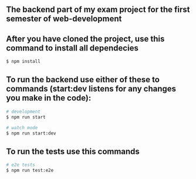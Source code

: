 ## The backend part of my exam project for the first semester of web-development


## After you have cloned the project, use this command to install all dependecies

```bash
$ npm install
```

## To run the backend use either of these to commands (start:dev listens for any changes you make in the code):

```bash
# development
$ npm run start

# watch mode
$ npm run start:dev
```

## To run the tests use this commands

```bash
# e2e tests
$ npm run test:e2e
```
